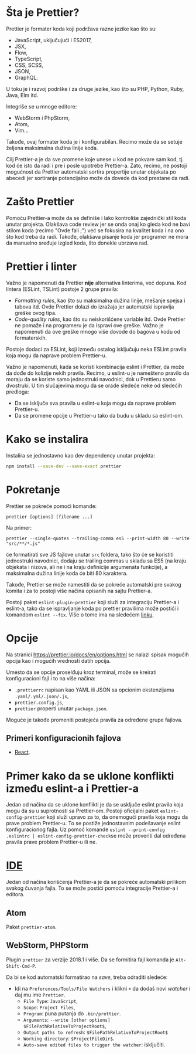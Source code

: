 # Šta je Prettier?

Prettier je formater koda koji podržava razne jezike kao što su:
- JavaScript, uključujući i ES2017,
- JSX,
- Flow,
- TypeScript,
- CSS, SCSS,
- JSON,
- GraphQL.

U toku je i razvoj podrške i za druge jezike, kao što su PHP, Python, Ruby, Java, Elm itd.

Integriše se u mnoge editore:
- WebStorm i PhpStorm,
- Atom,
- Vim...

Takođe, ovaj formater koda je i konfigurabilan. Recimo može da se setuje željena maksimalna dužina linije koda.

Cilj Prettier-a je da sve promene koje unese u kod ne pokvare sam kod, tj. kod će isto da radi i pre i posle upotrebe Prettier-a. Zato, recimo, ne postoji mogućnost da Prettier automatski sortira propertije unutar objekata po abecedi jer sortiranje potencijalno može da dovede da kod prestane da radi.

# Zašto Prettier

Pomoću Prettier-a može da se definiše i lako kontroliše zajednički stil koda unutar projekta. Olakšava code review jer se onda onaj ko gleda kod ne bavi stilom koda (recimo "Ovde fali ;") već se fokusira na kvalitet koda i na ono što kod treba da radi. Takođe, olakšava pisanje koda jer programer ne mora da manuelno sređuje izgled koda, što donekle ubrzava rad.

# Prettier i linter

Važno je napomenuti da Prettier __nije__ alternativa linterima, već dopuna. Kod lintera (ESLint, TSLint) postoje 2 grupe pravila:
- _Formatting rules_, kao što su maksimalna dužina linije, mešanje spejsa i tabova itd. Ovde Prettier dolazi do izražaja jer automatski ispravlja greške ovog tipa.
- _Code-quality rules_, kao što su neiskorišćene variable itd. Ovde Prettier ne pomaže i na programeru je da ispravi ove greške. Važno je napomenuti da ove greške mnogo više dovode do bagova u kodu od formaterskih.

Postoje dodaci za ESLint, koji između ostalog isključuju neka ESLint pravila koja mogu da naprave problem Prettier-u.

Važno je napomenuti, kada se koristi kombinacija eslint i Prettier, da može da dođe do kolizije nekih pravila. Recimo, u eslint-u je namešteno pravilo da moraju da se koriste samo jednostruki navodnici, dok u Prettieru samo dvostruki. U tim slučajevima mogu da se orade sledeće neke od sledećih predloga:

- Da se isključe sva pravila u eslint-u koja mogu da naprave problem Prettier-u.
- Da se promene opcije u Prettier-u tako da budu u skladu sa eslint-om.

# Kako se instalira

Instalira se jednostavno kao dev dependency unutar projekta:

```bash
npm install --save-dev --save-exact prettier
```

# Pokretanje

Prettier se pokreće pomoći komande:
```
prettier [options] [filename ...]
```

Na primer:
```
prettier --single-quotes --trailing-comma es5 --print-width 80 --write "src/**/*.js"
```
će formatirati sve JS fajlove unutar `src` foldera, tako što će se koristiti jednostruki navodnici, dodaju se trailing commas u skladu sa ES5 (na kraju objekata i nizova, ali ne i na kraju definicije argumenata funkcije), a maksimalna dužina linije koda će biti 80 karaktera.

Takođe, Prettier se može namestiti da se pokreće automatski pre svakog komita i za to postoji više načina opisanih na sajtu Prettier-a.

Postoji paket `eslint-plugin-prettier` koji služi za integraciju Prettier-a i eslint-a, tako da se ispravljanje koda po prettier pravilima može postići i komandom `eslint --fix`. Više o tome ima na sledećem [linku](https://github.com/prettier/eslint-plugin-prettier).

# Opcije

Na stranici https://prettier.io/docs/en/options.html se nalazi spisak mogućih opcija kao i mogućih vrednosti datih opcija.

Umesto da se opcije proselđuju kroz terminal, može se kreirati konfiguracioni fajl i to na više načina:
- `.prettierrc` napisan kao YAML ili JSON sa opcionim ekstenzijama `.yaml/.yml/.json/.js`,
- `prettier.config.js`,
- `prettier` properti unutar `package.json`.

Moguće je takođe promeniti postojeća pravila za određene grupe fajlova.

## Primeri konfiguracionih fajlova

- [React](https://github.com/facebook/react/blob/master/.prettierrc.js).

# Primer kako da se uklone konflikti između eslint-a i Prettier-a

Jedan od načina da se uklone konflikti je da se usključe eslint pravila koja mogu da su u suprotnosti sa Prettier-om. Postoji oficijalni paket `eslint-config-prettier` koji služi upravo za to, da onemogući pravila koja mogu da prave problem Prettier-u. To se postiže jednostavnim podešavanje eslint konfiguracionog fajla. Uz pomoć komande `eslint --print-config .eslintrc | eslint-config-prettier-check`se može proveriti dal određena pravila prave problem Prettier-u ili ne.

# [IDE](https://en.wikipedia.org/wiki/Integrated_development_environment)

Jedan od načina korišćenja Prettier-a je da se pokreće automatski prilikom svakog čuvanja fajla. To se može postići pomoću integracije Prettier-a i editora.

## Atom

Paket `prettier-atom`.

## WebStorm, PHPStorm

Plugin `prettier` za verzije 2018.1 i više. Da se formitira fajl komanda je `Alt-Shift-Cmd-P`.

Da bi se kod automatski formatirao na _save_, treba odraditi sledeće:

- Idi na `Preferences/Tools/File Watchers` i klikni `+` da dodaš novi _watcher_ i daj mu ime `Prettier`.
  - `File Type`: `JavaScript`,
  - `Scope`: `Project Files`,
  - `Program`: puna putanja do `.bin/prettier`.
  - `Arguments`: `--write [other options] $FilePathRelativeToProjectRoot$`,
  - `Output paths to refresh`: `$FilePathRelativeToProjectRoot$`
  - `Working directory`: `$ProjectFileDir$`.
  - `Auto-save edited files to trigger the watcher`: isključiti.

